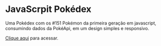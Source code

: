 # JavaScrpit Pokédex
Uma Pokédex com os #151 Pokémon da primeira geração em javascript, consumindo dados da PokéApi, em um design simples e responsivo.

[Clique aqui](https://balbii.github.io/pokedex/index.html) para acessar.
